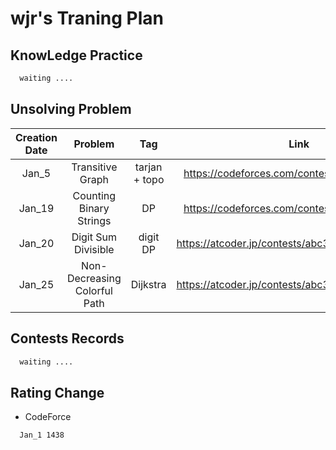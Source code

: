 # wjr's Traning Plan

## KnowLedge Practice
```latex
  waiting ....
```
## Unsolving Problem
| Creation Date | Problem | Tag | Link | Difficulty | Solved Date |
| :----------:  | :-----: | :-: | :--: | :--------: | :---------: |
| Jan_5 | Transitive Graph | tarjan + topo | https://codeforces.com/contest/1900/problem/E  | cf2100 | unsolved |
| Jan_19 | Counting Binary Strings | DP | https://codeforces.com/contest/1920/problem/E | cf2100 | unsolved |
| Jan_20 | Digit Sum Divisible | digit DP | https://atcoder.jp/contests/abc336/tasks/abc336_e | atcoder 525 | unsolved |
| Jan_25 | Non-Decreasing Colorful Path | Dijkstra | https://atcoder.jp/contests/abc335/tasks/abc335_e | atcoder 525 | unsolved |

## Contests Records
```latex
  waiting ....
```
## Rating Change
- CodeForce
```latex
  Jan_1 1438
```
